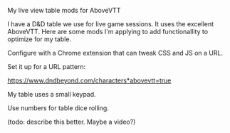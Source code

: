 My live view table mods for AboveVTT

I have a D&D table we use for live game sessions.
It uses the excellent AboveVTT.
Here are some mods I'm applying to add functionallity to optimize for my table.

Configure with a Chrome extension that can tweak CSS and JS on a URL.

Set it up for a URL pattern:

https://www.dndbeyond.com/characters*abovevtt=true

My table uses a small keypad.

Use numbers for table dice rolling.

(todo: describe this better.  Maybe a video?)




